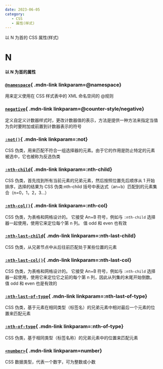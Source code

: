 ```yaml
---
date: 2023-06-05
category:
   - CSS
   - 属性(样式) 
---
```


以 N 为首的 CSS 属性(样式) 

<!-- more -->






# N

#### 以 N 为首的属性

<Mcard>

### [`@namespace`][zh-link]{ .mdn-link linkparam=@namespace}
用来定义使用在 CSS 样式表中的 XML 命名空间的 @规则
</Mcard>

<Mcard>

### [`negative`][en-link]{ .mdn-link linkparam=@counter-style/negative}
定义自定义计数器样式时，更改计数器值的表示，方法是提供一种方法来指定当值为负时要附加或前置到计数器表示的符号
</Mcard>

<Mcard>

### [`:not()`][zh-link]{ .mdn-link linkparam=:not}
CSS 伪类，用来匹配不符合一组选择器的元素。由于它的作用是防止特定的元素被选中，它也被称为反选伪类
</Mcard>

<Mcard>

### [`:nth-child`][zh-link]{ .mdn-link linkparam=:nth-child}
CSS 伪类，首先找到所有当前元素的兄弟元素，然后按照位置先后顺序从 1 开始排序，选择的结果为 CSS 伪类:nth-child 括号中表达式（an+b）匹配到的元素集合（n=0，1，2，3...）
</Mcard>

<Mcard>

### [`:nth-col()`][en-link]{ .mdn-link linkparam=:nth-col}
CSS 伪类，为表格和网格设计的。 它接受 An+B 符号，例如与 `:nth-child` 选择器一起使用，使用它来定位每个第 n 列。 值 odd 和 even 也有效
</Mcard>

<Mcard>

### [`:nth-last-child`][zh-link]{ .mdn-link linkparam=:nth-last-child}
CSS 伪类，从兄弟节点中从后往前匹配处于某些位置的元素
</Mcard>

<Mcard>

### [`:nth-last-col()`][en-link]{ .mdn-link linkparam=:nth-last-col}
CSS 伪类，为表格和网格设计的。 它接受 An+B 符号，例如与 `:nth-child` 选择器一起使用，使用它来定位它之前的每个第 n 列，因此从列集的末尾开始倒数。 值 odd 和 even 也是有效的
</Mcard>

<Mcard>

### [`:nth-last-of-type`][zh-link]{ .mdn-link linkparam=:nth-last-of-type}
CSS 伪类，基于元素在相同类型（标签名）的兄弟元素中相对最后一个元素的位置来匹配元素
</Mcard>

<Mcard>

### [`:nth-of-type`][zh-link]{ .mdn-link linkparam=:nth-of-type}
CSS 伪类，基于相同类型（标签名称）的兄弟元素中的位置来匹配元素
</Mcard>

<Mcard>

### [`<number>`][zh-link]{ .mdn-link linkparam=number}
CSS 数据类型，代表一个数字，可为整数或小数
</Mcard>

[zh-link]:https://developer.mozilla.org/zh-CN/docs/Web/CSS/
[en-link]:https://developer.mozilla.org/en-US/docs/Web/CSS/
